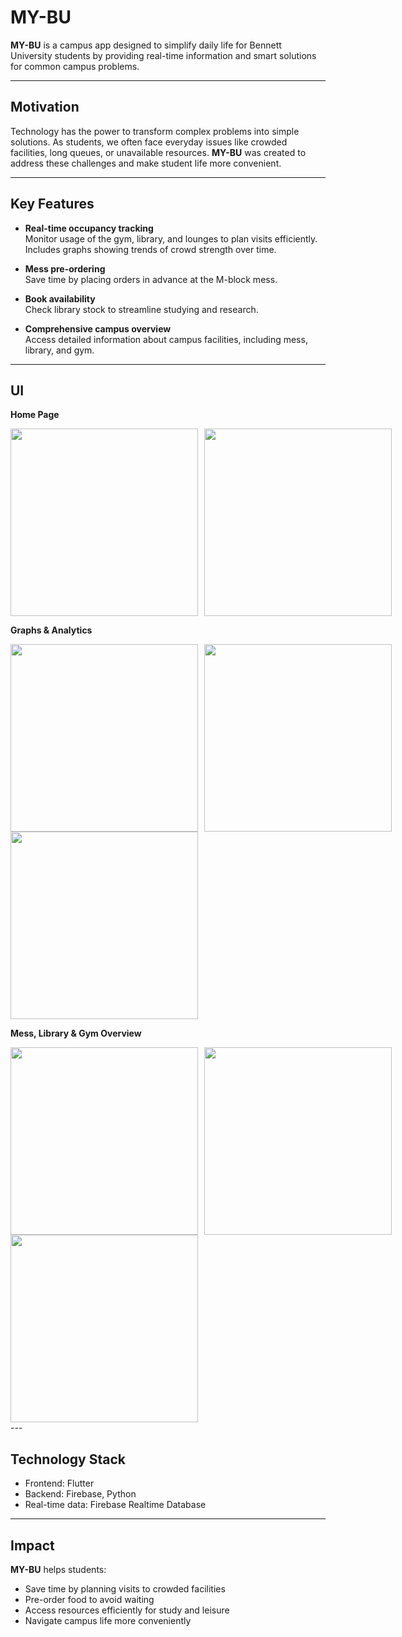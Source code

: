 # MY-BU

**MY-BU** is a campus app designed to simplify daily life for Bennett University students by providing real-time information and smart solutions for common campus problems.

---

## Motivation
Technology has the power to transform complex problems into simple solutions. As students, we often face everyday issues like crowded facilities, long queues, or unavailable resources. **MY-BU** was created to address these challenges and make student life more convenient.

---

## Key Features

- **Real-time occupancy tracking**  
  Monitor usage of the gym, library, and lounges to plan visits efficiently. Includes graphs showing trends of crowd strength over time.

- **Mess pre-ordering**  
  Save time by placing orders in advance at the M-block mess.

- **Book availability**  
  Check library stock to streamline studying and research.

- **Comprehensive campus overview**  
  Access detailed information about campus facilities, including mess, library, and gym.

---

## UI

**Home Page**  
<div style="display: flex; gap: 10px;">
  <img src="https://github.com/Utkarsh-m08/MY-BU/assets/139049170/d70124f1-42b0-4483-b791-0232497b0262" width="300">
  <img src="https://github.com/Utkarsh-m08/MY-BU/assets/139049170/e0b3a4c2-62c3-45ba-a95b-1031e1b40605" width="300">
</div>

**Graphs & Analytics**  
<div style="display: flex; gap: 10px;">
  <img src="https://github.com/Utkarsh-m08/MY-BU/assets/139049170/42e0c971-29e5-40a0-a6b0-d98a6a1d8794" width="300">
  <img src="https://github.com/Utkarsh-m08/MY-BU/assets/139049170/7f2af993-9104-4d8a-96fc-4c3ed3aeea71" width="300">
</div>
<div style="display: flex; gap: 10px;">
  <img src="https://github.com/Utkarsh-m08/MY-BU/assets/139049170/f2425b1a-8c9a-48fa-8579-b3f0de42dd0d" width="300">
</div>

**Mess, Library & Gym Overview**  
<div style="display: flex; gap: 10px;">
  <img src="https://github.com/Utkarsh-m08/MY-BU/assets/139049170/c7e588fb-7277-44b8-af94-9bbf141df168" width="300">
  <img src="https://github.com/Utkarsh-m08/MY-BU/assets/139049170/ca44f35c-d0fc-4acb-beee-feb82e271752" width="300">
</div>
<div style="display: flex; gap: 10px;">
  <img src="https://github.com/Utkarsh-m08/MY-BU/assets/139049170/63e82ef2-6250-47f1-b2ab-3ca727076088" width="300">
</div>
---

## Technology Stack
- Frontend: Flutter   
- Backend: Firebase, Python
- Real-time data: Firebase Realtime Database

---

## Impact
**MY-BU** helps students:  
- Save time by planning visits to crowded facilities  
- Pre-order food to avoid waiting  
- Access resources efficiently for study and leisure  
- Navigate campus life more conveniently
